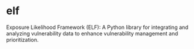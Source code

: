 # elf
Exposure Likelihood Framework (ELF): A Python library for integrating and analyzing vulnerability data to enhance vulnerability management and prioritization.

